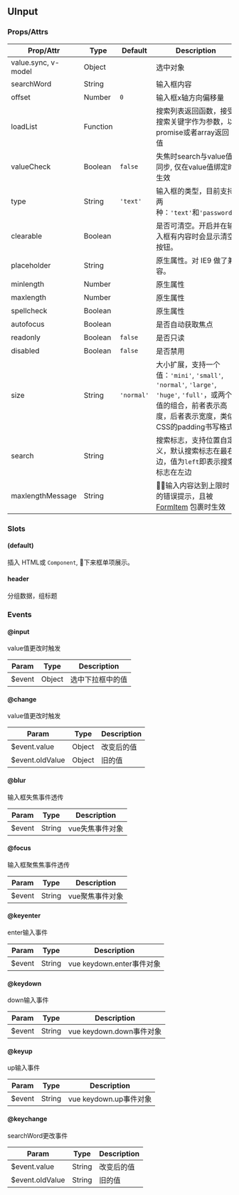 ## UInput
### Props/Attrs

| Prop/Attr | Type | Default | Description |
| --------- | ---- | ------- | ----------- |
| value.sync, v-model | Object | | 选中对象 |
| searchWord | String | | 输入框内容 |
| offset | Number | `0` | 输入框x轴方向偏移量 |
| loadList | Function | | 搜索列表返回函数，接受搜索关键字作为参数，以promise或者array返回值 |
| valueCheck | Boolean |`false` | 失焦时search与value值同步, 仅在value值绑定时生效 |
| type | String | `'text'` | 输入框的类型，目前支持两种：`'text'`和`'password'` |
| clearable | Boolean | | 是否可清空。开启并在输入框有内容时会显示清空按钮。 |
| placeholder | String | | 原生属性。对 IE9 做了兼容。 |
| minlength | Number | | 原生属性 |
| maxlength | Number | | 原生属性 |
| spellcheck | Boolean | | 原生属性 |
| autofocus | Boolean | | 是否自动获取焦点 |
| readonly | Boolean | `false` | 是否只读 |
| disabled | Boolean | `false` | 是否禁用 |
| size | String | `'normal'` | 大小扩展，支持一个值：`'mini'`, `'small'`, `'normal'`, `'large'`, `'huge'`, `'full'`，或两个值的组合，前者表示高度，后者表示宽度，类似CSS的padding书写格式 |
| search | String | | 搜索标志，支持位置自定义，默认搜索标志在最右边，值为`left`即表示搜索标志在左边 |
| maxlengthMessage | String | | 输入内容达到上限时的错误提示，且被 [FormItem](#/components/u-form) 包裹时生效 |

### Slots

#### (default)

插入  HTML或 `Component`, 下来框单项展示。

#### header

分组数据，组标题

### Events

#### @input

value值更改时触发

| Param | Type | Description |
| ----- | ---- | ----------- |
| $event | Object | 选中下拉框中的值 |

#### @change

value值更改时触发

| Param | Type | Description |
| ----- | ---- | ----------- |
| $event.value | Object | 改变后的值 |
| $event.oldValue | Object | 旧的值 |

#### @blur

输入框失焦事件透传

| Param | Type | Description |
| ----- | ---- | ----------- |
| $event | String | vue失焦事件对象 |

#### @focus

输入框聚焦焦事件透传

| Param | Type | Description |
| ----- | ---- | ----------- |
| $event | String | vue聚焦事件对象 |

#### @keyenter

enter输入事件

| Param | Type | Description |
| ----- | ---- | ----------- |
| $event | String | vue keydown.enter事件对象 |

#### @keydown

down输入事件

| Param | Type | Description |
| ----- | ---- | ----------- |
| $event | String | vue keydown.down事件对象 |

#### @keyup

up输入事件

| Param | Type | Description |
| ----- | ---- | ----------- |
| $event | String | vue keydown.up事件对象 |

#### @keychange

searchWord更改事件

| Param | Type | Description |
| ----- | ---- | ----------- |
| $event.value | String | 改变后的值 |
| $event.oldValue | String | 旧的值 |
